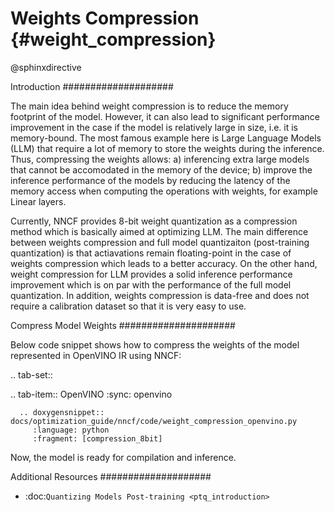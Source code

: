 # Weights Compression {#weight_compression}

@sphinxdirective

Introduction
####################

The main idea behind weight compression is to reduce the memory footprint of the model. However, it can also lead to significant performance improvement in the case if the model is relatively large in size, i.e. it is memory-bound. The most famous example here is Large Language Models (LLM) that require a lot of memory to store the weights during the inference. Thus, compressing the weights allows: a) inferencing extra large models that cannot be accomodated in the memory of the device; b) improve the inference performance of the models by reducing the latency of the memory access when computing the operations with weights, for example Linear layers.

Currently, NNCF provides 8-bit weight quantization as a compression method which is basically aimed at optimizing LLM. The main difference between weights compression and full model quantizaiton (post-training quantization) is that actiavations remain floating-point in the case of weights compression which leads to a better accuracy. On the other hand, weight compression for LLM provides a solid inference performance improvement which is on par with the performance of the full model quantization. In addition, weights compression is data-free and does not require a calibration dataset so that it is very easy to use.

Compress Model Weights
#####################

Below code snippet shows how to compress the weights of the model represented in OpenVINO IR using NNCF:

.. tab-set::

   .. tab-item:: OpenVINO
      :sync: openvino
      
      .. doxygensnippet:: docs/optimization_guide/nncf/code/weight_compression_openvino.py
         :language: python
         :fragment: [compression_8bit]

Now, the model is ready for compilation and inference.

Additional Resources
####################

- :doc:`Quantizing Models Post-training <ptq_introduction>`

